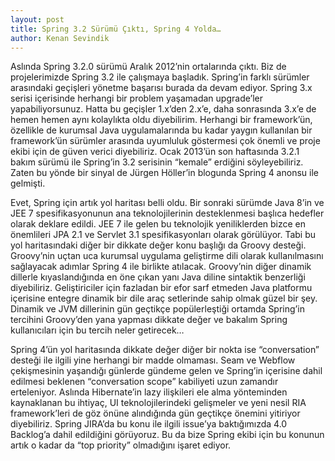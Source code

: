 ```yaml
---
layout: post
title: Spring 3.2 Sürümü Çıktı, Spring 4 Yolda…
author: Kenan Sevindik
---
```


Aslında Spring 3.2.0 sürümü Aralık 2012’nin ortalarında çıktı. Biz de projelerimizde Spring 3.2 ile çalışmaya başladık. 
Spring’in farklı sürümler arasındaki geçişleri yönetme başarısı burada da devam ediyor. Spring 3.x serisi içerisinde 
herhangi bir problem yaşamadan upgrade’ler yapabiliyorsunuz. Hatta bu geçişler 1.x’den 2.x’e, daha sonrasında 3.x’e de 
hemen hemen aynı kolaylıkta oldu diyebilirim. Herhangi bir framework’ün, özellikle de kurumsal Java uygulamalarında bu 
kadar yaygın kullanılan bir framework’ün sürümler arasında uyumluluk göstermesi çok önemli ve proje ekibi için de güven 
verici diyebiliriz. Ocak 2013’ün son haftasında 3.2.1 bakım sürümü ile Spring’in 3.2 serisinin “kemale” erdiğini 
söyleyebiliriz. Zaten bu yönde bir sinyal de Jürgen Höller’in blogunda Spring 4 anonsu ile gelmişti.

Evet, Spring için artık yol haritası belli oldu. Bir sonraki sürümde Java 8’in ve JEE 7 spesifikasyonunun ana 
teknolojilerinin desteklenmesi başlıca hedefler olarak deklare edildi. JEE 7 ile gelen bu teknolojik yeniliklerden bizce 
en önemlileri JPA 2.1 ve Servlet 3.1 spesifikasyonları olarak görülüyor. Tabi bu yol haritasındaki diğer bir dikkate değer 
konu başlığı da Groovy desteği. Groovy’nin uçtan uca kurumsal uygulama geliştirme dili olarak kullanılmasını sağlayacak 
adımlar Spring 4 ile birlikte atılacak. Groovy’nin diğer dinamik dillerle kıyaslandığında en öne çıkan yanı Java diline 
sintaktik benzerliği diyebiliriz. Geliştiriciler için fazladan bir efor sarf etmeden Java platformu içerisine entegre 
dinamik bir dile araç setlerinde sahip olmak güzel bir şey. Dinamik ve JVM dillerinin gün geçtikçe popülerleştiği ortamda 
Spring’in tercihini Groovy’den yana yapması dikkate değer ve bakalım Spring kullanıcıları için bu tercih neler getirecek…

Spring 4’ün yol haritasında dikkate değer diğer bir nokta ise “conversation” desteği ile ilgili yine herhangi bir madde 
olmaması. Seam ve Webflow çekişmesinin yaşandığı günlerde gündeme gelen ve Spring’in içerisine dahil edilmesi beklenen 
“conversation scope” kabiliyeti uzun zamandır erteleniyor. Aslında Hibernate’in lazy ilişkileri ele alma yönteminden 
kaynaklanan bu ihtiyaç, UI teknolojilerindeki gelişmeler ve yeni nesil RIA framework’leri de göz önüne alındığında gün 
geçtikçe önemini yitiriyor diyebiliriz. Spring JIRA’da bu konu ile ilgili issue’ya baktığımızda 4.0 Backlog’a dahil 
edildiğini görüyoruz. Bu da bize Spring ekibi için bu konunun artık o kadar da “top priority” olmadığını işaret ediyor.
